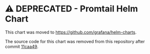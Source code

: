 # ⚠️  DEPRECATED - Promtail Helm Chart

This chart was moved to <https://github.com/grafana/helm-charts>.

The source code for this chart was removed from this repository after commit [11caa49](https://github.com/grafana/loki/commit/11caa492210c201bd0b0272d9187151be647d3e0).
